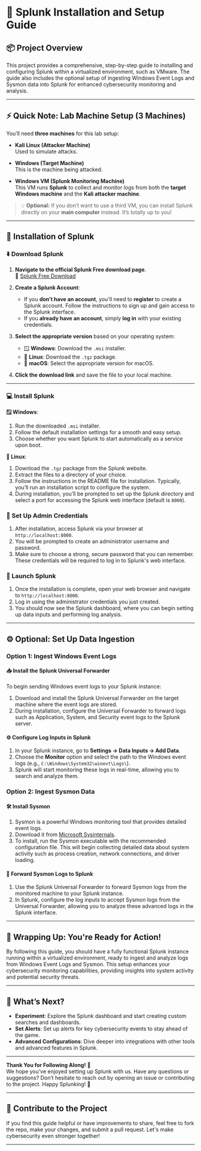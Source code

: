 # 🔧 Splunk Installation and Setup Guide

## 📦 Project Overview
This project provides a comprehensive, step-by-step guide to installing and configuring Splunk within a virtualized environment, such as VMware. The guide also includes the optional setup of ingesting Windows Event Logs and Sysmon data into Splunk for enhanced cybersecurity monitoring and analysis.

---
## ⚡ Quick Note: Lab Machine Setup (3 Machines)

You’ll need **three machines** for this lab setup:

- **Kali Linux (Attacker Machine)**  
  Used to simulate attacks.

- **Windows (Target Machine)**  
  This is the machine being attacked.

- **Windows VM (Splunk Monitoring Machine)**  
  This VM runs **Splunk** to collect and monitor logs from both the **target Windows machine** and the **Kali attacker machine**.

> 💡 **Optional:** If you don’t want to use a third VM, you can install Splunk directly on your **main computer** instead. It’s totally up to you!
---

## 🧠 Installation of Splunk

### ⬇️ Download Splunk

1. **Navigate to the official Splunk Free download page**.  
   🔗 [Splunk Free Download](https://www.splunk.com/en_us/download.html)

2. **Create a Splunk Account**:

   * If you **don’t have an account**, you'll need to **register** to create a Splunk account. Follow the instructions to sign up and gain access to the Splunk interface.
   * If you **already have an account**, simply **log in** with your existing credentials.

3. **Select the appropriate version** based on your operating system:

   * 🪟 **Windows**: Download the `.msi` installer.
   * 🐧 **Linux**: Download the `.tgz` package.
   * 🍏 **macOS**: Select the appropriate version for macOS.

4. **Click the download link** and save the file to your local machine.

---

### 💻 Install Splunk

 **🪟 Windows**: 
  1. Run the downloaded `.msi` installer.
  2. Follow the default installation settings for a smooth and easy setup.
  3. Choose whether you want Splunk to start automatically as a service upon boot.

 **🐧 Linux**: 
  1. Download the `.tgz` package from the Splunk website.
  2. Extract the files to a directory of your choice.
  3. Follow the instructions in the README file for installation. Typically, you’ll run an installation script to configure the system.
  4. During installation, you’ll be prompted to set up the Splunk directory and select a port for accessing the Splunk web interface (default is `8000`).

### 🔐 Set Up Admin Credentials

1. After installation, access Splunk via your browser at `http://localhost:8000`.
2. You will be prompted to create an administrator username and password.
3. Make sure to choose a strong, secure password that you can remember. These credentials will be required to log in to Splunk's web interface.

### 🚀 Launch Splunk

1. Once the installation is complete, open your web browser and navigate to `http://localhost:8000`.
2. Log in using the administrator credentials you just created.
3. You should now see the Splunk dashboard, where you can begin setting up data inputs and performing log analysis.

---

## ⚙️ Optional: Set Up Data Ingestion
### Option 1: Ingest Windows Event Logs

#### 📥 Install the Splunk Universal Forwarder

To begin sending Windows event logs to your Splunk instance:

1. Download and install the Splunk Universal Forwarder on the target machine where the event logs are stored.
2. During installation, configure the Universal Forwarder to forward logs such as Application, System, and Security event logs to the Splunk server.

#### ⚙️ Configure Log Inputs in Splunk

1. In your Splunk instance, go to **Settings → Data Inputs → Add Data**.
2. Choose the **Monitor** option and select the path to the Windows event logs (e.g., `C:\Windows\System32\winevt\Logs\`).
3. Splunk will start monitoring these logs in real-time, allowing you to search and analyze them.

### Option 2: Ingest Sysmon Data

#### 🛠️ Install Sysmon

1. Sysmon is a powerful Windows monitoring tool that provides detailed event logs. 
2. Download it from [Microsoft Sysinternals](https://docs.microsoft.com/en-us/sysinternals/downloads/sysmon).
3. To install, run the Sysmon executable with the recommended configuration file. This will begin collecting detailed data about system activity such as process creation, network connections, and driver loading.

#### 🔄 Forward Sysmon Logs to Splunk

1. Use the Splunk Universal Forwarder to forward Sysmon logs from the monitored machine to your Splunk instance.
2. In Splunk, configure the log inputs to accept Sysmon logs from the Universal Forwarder, allowing you to analyze these advanced logs in the Splunk interface.

---

## 📝 **Wrapping Up: You're Ready for Action!**

By following this guide, you should have a fully functional Splunk instance running within a virtualized environment, ready to ingest and analyze logs from Windows Event Logs and Sysmon. This setup enhances your cybersecurity monitoring capabilities, providing insights into system activity and potential security threats.

---

## 🚀 **What’s Next?**

- **Experiment**: Explore the Splunk dashboard and start creating custom searches and dashboards.
- **Set Alerts**: Set up alerts for key cybersecurity events to stay ahead of the game.
- **Advanced Configurations**: Dive deeper into integrations with other tools and advanced features in Splunk.

---

**Thank You for Following Along!** 🌟  
We hope you’ve enjoyed setting up Splunk with us. Have any questions or suggestions? Don’t hesitate to reach out by opening an issue or contributing to the project. Happy Splunking! 🎉

---

## 🤝 **Contribute to the Project**

If you find this guide helpful or have improvements to share, feel free to fork the repo, make your changes, and submit a pull request. Let's make cybersecurity even stronger together!

---






